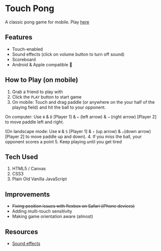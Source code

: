# Touch Pong
A classic pong game for mobile. Play [here](https://sdchang1120.github.io/pong-mobile)

## Features
- Touch-enabled
- Sound effects (click on volume button to turn off sound)
- Scoreboard
- Android & Apple compatible 🙌

## How to Play (on mobile)
1. Grab a friend to play with
2. Click the `PLAY` button to start game
3. On mobile: Touch and drag paddle (or anywhere on the your half of the playing field) and hit the ball to your opponent.

On computer: Use `A` & `D` [Player 1] & `←` (left arrow) & `→` (right arrow) [Player 2] to move paddle left and right.

(On landscape mode: Use `W` & `S` [Player 1] & `↑` (up arrow) & `↓`(down arrow) [Player 2] to move paddle up and down).
4. If you miss the ball, your opponent scores a point
5. Keep playing until you get tired

## Tech Used
1. HTML5 / Canvas
2. CSS3
3. Plain Old Vanilla JavaScript

## Improvements
- ~~Fixing position issues with flexbox on Safari (iPhone devices)~~
- Adding multi-touch sensitivity
- Making game orientation aware (almost)

## Resources
- [Sound effects](http://www.freesound.org)
